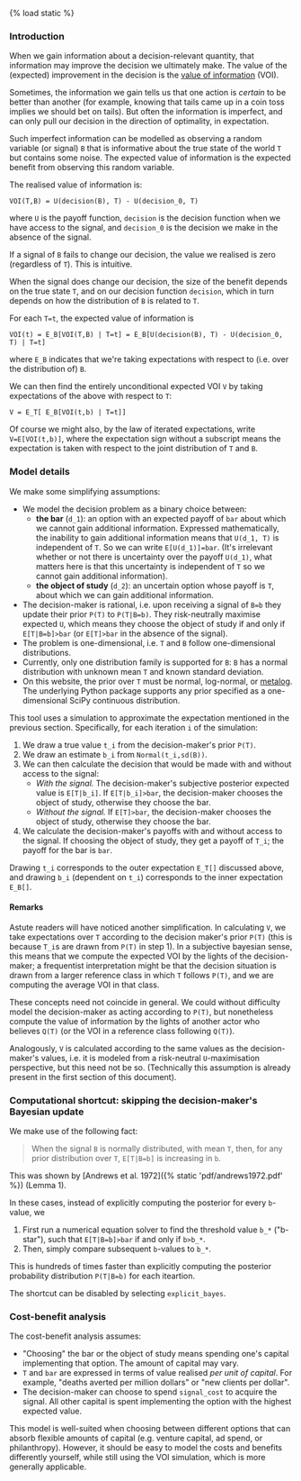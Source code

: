 {% load static %}

### Introduction

When we gain information about a decision-relevant quantity, that information may improve the decision we ultimately
make. The value of the (expected) improvement in the decision is
the [value of information](https://en.wikipedia.org/wiki/Value_of_information) (VOI).

Sometimes, the information we gain tells us that one action is _certain_ to be better than another (for example, knowing
that tails came up in a coin toss implies we should bet on tails). But often the information is imperfect, and can only
pull our decision in the direction of optimality, in expectation.

Such imperfect information can be modelled as observing a random variable (or signal) `B` that is informative about the
true state of the world `T` but contains some noise. The expected value of information is the expected benefit from
observing this random variable.

The realised value of information is:

```
VOI(T,B) = U(decision(B), T) - U(decision_0, T) 
```

where `U` is the payoff function, `decision` is the decision function when we have access to the signal, and `decision_0` is the decision we make in the absence of the signal.

If a signal of `B` fails to change our decision, the value we realised is zero (regardless of `T`). This is intuitive.

When the signal does change our decision, the size of the benefit depends on the true state `T`, and on our decision
function `decision`, which in turn depends on how the distribution of `B` is related to `T`.

For each `T=t`, the expected value of information is

```
VOI(t) = E_B[VOI(T,B) | T=t] = E_B[U(decision(B), T) - U(decision_0, T) | T=t]
```

where `E_B` indicates that we're taking expectations with respect to (i.e. over the distribution of) `B`.

We can then find the entirely unconditional expected VOI `V` by taking expectations of the above with respect to `T`:

```
V = E_T[ E_B[VOI(t,b) | T=t]] 
```

Of course we might also, by the law of iterated expectations, write `V=E[VOI(t,b)]`, where the expectation sign without a subscript means the expectation is taken with respect to the joint distribution of `T` and `B`. 


### Model details

We make some simplifying assumptions:

* We model the decision problem as a binary choice between:
    * **the bar** (`d_1`): an option with an expected payoff of `bar` about which we cannot gain additional information. Expressed mathematically, the inability to gain additional information means that `U(d_1, T)` is independent of `T`. So we can write `E[U(d_1)]=bar`. (It's
      irrelevant whether or not there is uncertainty over the payoff `U(d_1)`, what matters here is that this uncertainty is independent of `T` so we cannot gain additional information).
    * **the object of study** (`d_2`): an uncertain option whose payoff is `T`, about which we can gain additional information.
* The decision-maker is rational, i.e. upon receiving a signal of `B=b` they update their prior `P(T)` to `P(T|B=b)`. They risk-neutrally maximise expected `U`, which means they choose the object of study if and only if `E[T|B=b]>bar` (or `E[T]>bar` in the absence of the signal).
* The problem is one-dimensional, i.e. `T` and `B` follow one-dimensional distributions.
* Currently, only one distribution family is supported for `B`: `B` has a normal distribution with unknown mean `T` and
  known standard deviation.
* On this website, the prior over `T` must be normal, log-normal, or [metalog](https://github.com/tadamcz/metalogistic). The underlying Python package supports any prior
  specified as a one-dimensional SciPy continuous distribution.

This tool uses a simulation to approximate the expectation mentioned in the previous section. Specifically, for each
iteration `i` of the simulation:

1. We draw a true value `t_i` from the decision-maker's prior `P(T)`.
2. We draw an estimate `b_i` from `Normal(t_i,sd(B))`.
3. We can then calculate the decision that would be made with and without access to the signal:
    * _With the signal._ The decision-maker's subjective posterior expected value is `E[T|b_i]`. If `E[T|b_i]>bar`, the
      decision-maker chooses the object of study, otherwise they choose the bar.
    * _Without the signal._ If `E[T]>bar`, the decision-maker chooses the object of study, otherwise they choose the
      bar.
5. We calculate the decision-maker's payoffs with and without access to the signal. If choosing the object of study,
   they get a payoff of `T_i`; the payoff for the bar is `bar`.

Drawing `t_i` corresponds to the outer expectation `E_T[]` discussed above, and drawing `b_i` (dependent on `t_i`) corresponds to the inner expectation `E_B[]`.

#### Remarks
Astute readers will have noticed another simplification. In calculating `V`, we take expectations over `T` according to the decision maker's prior `P(T)` (this is because `T_i`s
are drawn from `P(T)` in step 1). In a subjective bayesian sense, this means that we compute the expected VOI by the
lights of the decision-maker; a frequentist interpretation might be that the decision situation is drawn from a larger
reference class in which `T` follows `P(T)`, and we are computing the average VOI in that class.

These concepts need not coincide in general. We could without difficulty model the decision-maker as acting according
to `P(T)`, but nonetheless compute the value of information by the lights of another actor who believes `Q(T)` (or the
VOI in a reference class following `Q(T)`).

Analogously, `V` is calculated according to the same values as the decision-maker's values, i.e. it is modeled from a risk-neutral `U`-maximisation perspective, but this need not be so. (Technically this assumption is already present in the first section of this document).

### Computational shortcut: skipping the decision-maker's Bayesian update
We make use of the following fact: 

> When the signal `B` is normally distributed, with
mean `T`, then, for any prior distribution over `T`, `E[T|B=b]` is increasing in `b`.
 
This was shown by [Andrews et al. 1972]({% static 'pdf/andrews1972.pdf' %}) (Lemma 1).

In these cases, instead of explicitly computing the posterior for every `b`-value, we
1. First run a numerical equation solver to find the threshold value `b_*` ("b-star"), such that `E[T|B=b]>bar` if and only if `b>b_*`.
2. Then, simply compare subsequent `b`-values to `b_*`.

This is hundreds of times faster than explicitly computing the posterior probability distribution `P(T|B=b)` for each iteartion.

The shortcut can be disabled by selecting `explicit_bayes`.

### Cost-benefit analysis
The cost-benefit analysis assumes:

- "Choosing" the bar or the object of study means spending one's capital implementing that option. The amount of capital may vary.
- `T` and `bar` are expressed in terms of value realised _per unit of capital_. For example, "deaths averted per million dollars" or "new clients per dollar".
- The decision-maker can choose to spend `signal_cost` to acquire the signal. All other capital is spent implementing the option with the highest expected value.

This model is well-suited when choosing between different options that can absorb flexible amounts of capital (e.g. venture capital, ad spend, or philanthropy). However, it should be easy to model the costs and benefits differently yourself, while still using the VOI simulation, which is more generally applicable.